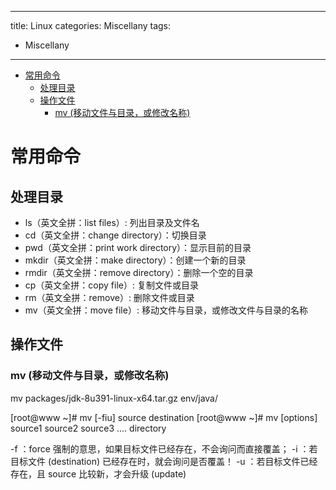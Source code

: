 
---
title: Linux
categories: Miscellany
tags:
- Miscellany
---

- [常用命令](#常用命令)
  - [处理目录](#处理目录)
  - [操作文件](#操作文件)
    - [mv (移动文件与目录，或修改名称)](#mv-移动文件与目录或修改名称)


# 常用命令
## 处理目录
- ls（英文全拼：list files）: 列出目录及文件名
- cd（英文全拼：change directory）：切换目录
- pwd（英文全拼：print work directory）：显示目前的目录
- mkdir（英文全拼：make directory）：创建一个新的目录
- rmdir（英文全拼：remove directory）：删除一个空的目录
- cp（英文全拼：copy file）: 复制文件或目录
- rm（英文全拼：remove）: 删除文件或目录
- mv（英文全拼：move file）: 移动文件与目录，或修改文件与目录的名称


## 操作文件
### mv (移动文件与目录，或修改名称)
mv packages/jdk-8u391-linux-x64.tar.gz env/java/

[root@www ~]# mv [-fiu] source destination
[root@www ~]# mv [options] source1 source2 source3 .... directory

-f ：force 强制的意思，如果目标文件已经存在，不会询问而直接覆盖；
-i ：若目标文件 (destination) 已经存在时，就会询问是否覆盖！
-u ：若目标文件已经存在，且 source 比较新，才会升级 (update)